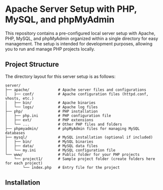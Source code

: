 # Apache Server Setup with PHP, MySQL, and phpMyAdmin

This repository contains a pre-configured local server setup with Apache, PHP, MySQL, and phpMyAdmin organized within a single directory for easy management. The setup is intended for development purposes, allowing you to run and manage PHP projects locally.

## Project Structure
The directory layout for this server setup is as follows:

`````
server/
├── apache/             # Apache server files and configurations
│   ├── conf/           # Apache configuration files (httpd.conf, vhosts, etc.)
│   ├── bin/            # Apache binaries
│   └── logs/           # Apache log files
├── php/                # PHP installation
│   ├── php.ini         # PHP configuration file
│   ├── ext/            # PHP extensions
│   └── ...             # Other PHP files and folders
├── phpmyadmin/         # phpMyAdmin files for managing MySQL databases
├── mysql/              # MySQL installation (optional if included)
│   ├── bin/            # MySQL binaries
│   ├── data/           # MySQL data files
│   └── my.ini          # MySQL configuration file
└── www/                # Public folder for your PHP projects
    └── project1/       # Sample project folder (create folders here for each project)
        └── index.php   # Entry file for the project
`````
## Installation

